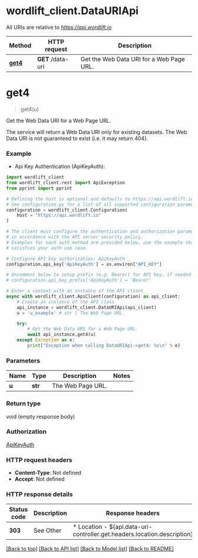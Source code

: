# wordlift_client.DataURIApi

All URIs are relative to *https://api.wordlift.io*

Method | HTTP request | Description
------------- | ------------- | -------------
[**get4**](DataURIApi.md#get4) | **GET** /data-uri | Get the Web Data URI for a Web Page URL.


# **get4**
> get4(u)

Get the Web Data URI for a Web Page URL.

The service will return a Web Data URI only for existing datasets. The Web Data URI is not guaranteed to exist (i.e. it may return 404). 

### Example

* Api Key Authentication (ApiKeyAuth):

```python
import wordlift_client
from wordlift_client.rest import ApiException
from pprint import pprint

# Defining the host is optional and defaults to https://api.wordlift.io
# See configuration.py for a list of all supported configuration parameters.
configuration = wordlift_client.Configuration(
    host = "https://api.wordlift.io"
)

# The client must configure the authentication and authorization parameters
# in accordance with the API server security policy.
# Examples for each auth method are provided below, use the example that
# satisfies your auth use case.

# Configure API key authorization: ApiKeyAuth
configuration.api_key['ApiKeyAuth'] = os.environ["API_KEY"]

# Uncomment below to setup prefix (e.g. Bearer) for API key, if needed
# configuration.api_key_prefix['ApiKeyAuth'] = 'Bearer'

# Enter a context with an instance of the API client
async with wordlift_client.ApiClient(configuration) as api_client:
    # Create an instance of the API class
    api_instance = wordlift_client.DataURIApi(api_client)
    u = 'u_example' # str | The Web Page URL.

    try:
        # Get the Web Data URI for a Web Page URL.
        await api_instance.get4(u)
    except Exception as e:
        print("Exception when calling DataURIApi->get4: %s\n" % e)
```



### Parameters


Name | Type | Description  | Notes
------------- | ------------- | ------------- | -------------
 **u** | **str**| The Web Page URL. | 

### Return type

void (empty response body)

### Authorization

[ApiKeyAuth](../README.md#ApiKeyAuth)

### HTTP request headers

 - **Content-Type**: Not defined
 - **Accept**: Not defined

### HTTP response details

| Status code | Description | Response headers |
|-------------|-------------|------------------|
**303** | See Other |  * Location - ${api.data-uri-controller.get.headers.location.description} <br>  |

[[Back to top]](#) [[Back to API list]](../README.md#documentation-for-api-endpoints) [[Back to Model list]](../README.md#documentation-for-models) [[Back to README]](../README.md)

